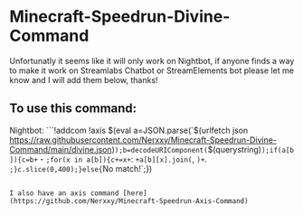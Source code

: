 # Minecraft-Speedrun-Divine-Command

Unfortunatly it seems like it will only work on Nightbot, if anyone finds a way to make it work on Streamlabs Chatbot or StreamElements bot please let me know and I will add them below, thanks!

## To use this command:

Nightbot: ```!addcom !axis $(eval a=JSON.parse(`$(urlfetch json https://raw.githubusercontent.com/Nerxxy/Minecraft-Speedrun-Divine-Command/main/divine.json)`);b=decodeURIComponent(`$(querystring)`);if(a[b]){c=b+` - `;for(x in a[b]){c+=x+`: `+a[b][x].join(`, `)+`. `;}c.slice(0,400);}else{`No match!`;})
```

I also have an axis command [here](https://github.com/Nerxxy/Minecraft-Speedrun-Axis-Command)
